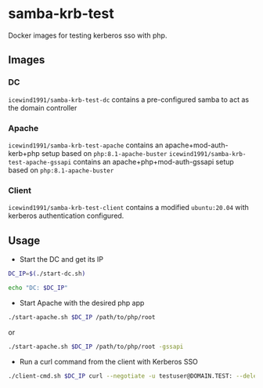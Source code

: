 # samba-krb-test

Docker images for testing kerberos sso with php.

## Images

### DC

`icewind1991/samba-krb-test-dc` contains a pre-configured samba to act as the domain controller

### Apache

`icewind1991/samba-krb-test-apache` contains an apache+mod-auth-kerb+php setup based on `php:8.1-apache-buster`
`icewind1991/samba-krb-test-apache-gssapi` contains an apache+php+mod-auth-gssapi setup based on `php:8.1-apache-buster`

### Client

`icewind1991/samba-krb-test-client` contains a modified `ubuntu:20.04` with kerberos authentication configured.

## Usage

- Start the DC and get its IP
```bash
DC_IP=$(./start-dc.sh)

echo "DC: $DC_IP"
```

- Start Apache with the desired php app
```bash
./start-apache.sh $DC_IP /path/to/php/root
```

or
```bash
./start-apache.sh $DC_IP /path/to/php/root -gssapi
```

- Run a curl command from the client with Kerberos SSO
```bash
./client-cmd.sh $DC_IP curl --negotiate -u testuser@DOMAIN.TEST: --delegation always http://httpd.domain.test/example-apache-kerberos.php
```
